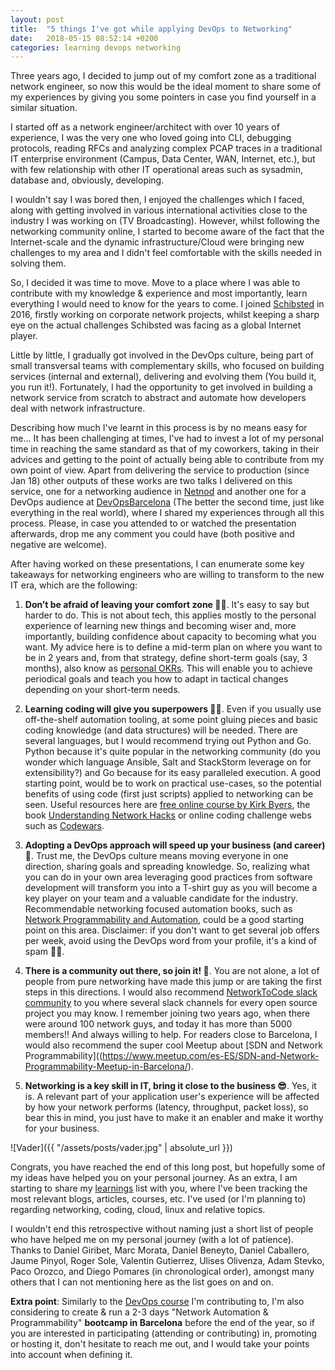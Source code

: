 ```yaml
---
layout: post
title:  "5 things I've got while applying DevOps to Networking"
date:   2018-05-15 08:52:14 +0200
categories: learning devops networking
---
```



Three years ago, I decided to jump out of my comfort zone as a traditional network engineer, so now this would be the ideal moment to share some of my experiences by giving you some pointers in case you find yourself in a similar situation.

I started off as a network engineer/architect with over 10 years of experience, I was the very one who loved going into CLI, debugging protocols, reading RFCs and analyzing complex PCAP traces in a traditional IT enterprise environment (Campus, Data Center, WAN, Internet, etc.), but with few relationship with other IT operational areas such as sysadmin, database and, obviously, developing.

I wouldn't say I was bored then, I enjoyed the challenges which I faced, along with getting involved in various international activities close to the industry I was working on (TV Broadcasting). However, whilst following the networking community online, I started to become aware of the fact that the Internet-scale and the dynamic infrastructure/Cloud were bringing new challenges to my area and I didn't feel comfortable with the skills needed in solving them.

So, I decided it was time to move. Move to a place where I was able to contribute with my knowledge & experience and most importantly, learn everything I would need to know for the years to come. I joined [Schibsted](http://www.schibsted.com/) in 2016, firstly working on corporate network projects, whilst keeping a sharp eye on the actual challenges Schibsted was facing as a global Internet player.

Little by little, I gradually got involved in the DevOps culture, being part of small transversal teams with complementary skills, who focused on building services (internal and external), delivering and evolving them (You build it, you run it!). Fortunately, I had the opportunity to get involved in building a network service from scratch to abstract and automate how developers deal with network infrastructure. 

Describing how much I've learnt in this process is by no means easy for me... It has been challenging at times, I've had to invest a lot of my personal time in reaching the same standard as that of my coworkers, taking in their advices and getting to the point of actually being able to contribute from my own point of view. Apart from delivering the service to production (since Jan 18) other outputs of these works are two talks I delivered on this service, one for a networking audience in [Netnod](https://www.youtube.com/watch?v=TMKG8dww9Fc) and another one for a DevOps audience at [DevOpsBarcelona](https://chadell.github.io/slides/180410_devopsbarcelona/) (The better the second time, just like everything in the real world), where I shared my experiences through all this process. Please, in case you attended to or watched the presentation afterwards, drop me any comment you could have (both positive and negative are welcome).

After having worked on these presentations, I can enumerate some key takeaways for networking engineers who are willing to transform to the new IT era, which are the following:

1) **Don’t be afraid of leaving your comfort zone 💪🏻**. It's easy to say but harder to do. This is not about tech, this applies mostly to the personal experience of learning new things and becoming wiser and, more importantly, building confidence about capacity to becoming what you want. My advice here is to define a mid-term plan on where you want to be in 2 years and, from that strategy, define short-term goals (say, 3 months), also know as [personal OKRs](https://medium.com/@cwodtke/personal-okrs-three-years-later-7616e60574a4). This will enable you to achieve periodical goals and teach you how to adapt in tactical changes depending on your short-term needs.

2) **Learning coding will give you superpowers 🙇🏻**. Even if you usually use off-the-shelf automation tooling, at some point gluing pieces and basic coding knowledge (and data structures) will be needed. There are several languages, but I would recommend trying out Python and Go. Python because it's quite popular in the networking community (do you wonder which language Ansible, Salt and StackStorm leverage on for extensibility?) and Go because for its easy paralleled execution. A good starting point, would be to work on practical use-cases, so the potential benefits of using code (first just scripts) applied to networking can be seen. Useful resources here are [free online course by Kirk Byers](https://pynet.twb-tech.com/class-pyauto.html), the book [Understanding Network Hacks](http://www.springer.com/la/book/9783662444368) or online coding challenge webs such as [Codewars](https://www.codewars.com/).

3) **Adopting a DevOps approach will speed up your business (and career) 🚀**. Trust me, the DevOps culture means moving everyone in one direction, sharing goals and spreading knowledge. So, realizing what you can do in your own area leveraging good practices from software development will transform you into a T-shirt guy as you will become a key player on your team and a valuable candidate for the industry. Recommendable networking focused automation books, such as [Network Programmability and Automation](http://shop.oreilly.com/product/0636920042082.do), could be a good starting point on this area. Disclaimer: if you don't want to get several job offers per week, avoid using the DevOps word from your profile, it's a kind of spam 🤦‍♀️.

4) **There is a community out there, so join it! 👥**. You are not alone, a lot of people from pure networking have made this jump or are taking the first steps in this directions. I would also recommend [NetworkToCode slack community](http://slack.networktocode.com/) to you where several slack channels for every open source project you may know. I remember joining two years ago, when there were around 100 network guys, and today it has more than 5000 members!! And always willing to help. For readers close to Barcelona, I would also recommend the super cool Meetup about [SDN and Network Programmability]((https://www.meetup.com/es-ES/SDN-and-Network-Programmability-Meetup-in-Barcelona/).

5) **Networking is a key skill in IT, bring it close to the business 😎**. Yes, it is. A relevant part of your application user's experience will be affected by how your network performs (latency, throughput, packet loss), so bear this in mind, you just have to make it an enabler and make it worthy for your business.

![Vader]({{ "/assets/posts/vader.jpg" | absolute_url }})

Congrats, you have reached the end of this long post, but hopefully some of my ideas have helped you on your personal journey. As an extra, I am starting to share my [learnings](http://chadell.github.io/refs) list with you, where I've been tracking the most relevant blogs, articles, courses, etc. I've used (or I'm planning to) regarding networking, coding, cloud, linux and relative topics.

I wouldn't end this retrospective without naming just a short list of people who have helped me on my personal journey (with a lot of patience). Thanks to Daniel Giribet, Marc Morata, Daniel Beneyto, Daniel Caballero, Jaume Pinyol, Roger Sole, Valentin Gutierrez, Ulises Olivenza, Adam Stevko, Paco Orozco, and Diego Pomares (in chronological order), amongst many others that I can not mentioning here as the list goes on and on.

**Extra point**: Similarly to the [DevOps course](https://www.salleurl.edu/en/education/devops-management-course) I'm contributing to, I'm also considering to create & run a 2-3 days "Network Automation & Programmability" **bootcamp in Barcelona** before the end of the year, so if you are interested in participating (attending or contributing) in, promoting or hosting it, don't hesitate to reach me out, and I would take your points into account when defining it.

[jekyll-docs]: https://jekyllrb.com/docs/home
[jekyll-gh]:   https://github.com/jekyll/jekyll
[jekyll-talk]: https://talk.jekyllrb.com/
